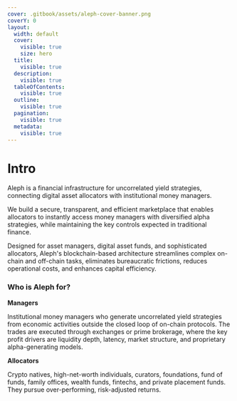 ```yaml
---
cover: .gitbook/assets/aleph-cover-banner.png
coverY: 0
layout:
  width: default
  cover:
    visible: true
    size: hero
  title:
    visible: true
  description:
    visible: true
  tableOfContents:
    visible: true
  outline:
    visible: true
  pagination:
    visible: true
  metadata:
    visible: true
---
```


# Intro

Aleph is a financial infrastructure for uncorrelated yield strategies, connecting digital asset allocators with institutional money managers.

We build a secure, transparent, and efficient marketplace that enables allocators to instantly access money managers with diversified alpha strategies, while maintaining the key controls expected in traditional finance.

Designed for asset managers, digital asset funds, and sophisticated allocators, Aleph's blockchain-based architecture streamlines complex on-chain and off-chain tasks, eliminates bureaucratic frictions, reduces operational costs, and enhances capital efficiency.

### Who is Aleph for?

**Managers**&#x20;

Institutional money managers who generate uncorrelated yield strategies from economic activities outside the closed loop of on-chain protocols. The trades are executed through exchanges or prime brokerage, where the key profit drivers are liquidity depth, latency, market structure, and proprietary alpha-generating models.

**Allocators**

Crypto natives, high-net-worth individuals, curators, foundations, fund of funds, family offices, wealth funds, fintechs, and private placement funds. They pursue over-performing, risk-adjusted returns.

